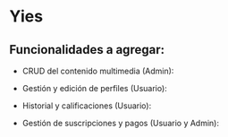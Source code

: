 # Yies
## Funcionalidades a agregar:

- CRUD del contenido multimedia (Admin):

- Gestión y edición de perfiles (Usuario):

- Historial y calificaciones (Usuario):

- Gestión de suscripciones y pagos (Usuario y Admin):
